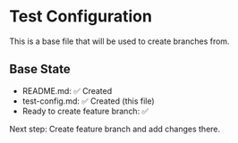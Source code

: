 # Test Configuration

This is a base file that will be used to create branches from.

## Base State
- README.md: ✅ Created
- test-config.md: ✅ Created (this file)
- Ready to create feature branch: ✅

Next step: Create feature branch and add changes there.
